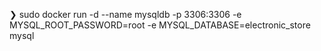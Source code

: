 ❯ sudo docker run -d --name mysqldb -p 3306:3306 -e MYSQL_ROOT_PASSWORD=root -e MYSQL_DATABASE=electronic_store mysql
